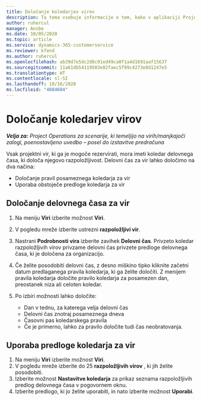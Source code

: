 ```yaml
---
title: Določanje koledarjev virov
description: Ta tema vsebuje informacije o tem, kako v aplikaciji Project Operations določiti koledarje delovnega časa za vire.
author: ruhercul
manager: Annbe
ms.date: 10/05/2020
ms.topic: article
ms.service: dynamics-365-customerservice
ms.reviewer: kfend
ms.author: ruhercul
ms.openlocfilehash: ab39d7e5dc2d8c01ed49ca0f1a4d1691aaf15637
ms.sourcegitcommit: 11a61db54119503e82faec5f99c4273e8d1247e5
ms.translationtype: HT
ms.contentlocale: sl-SI
ms.lasthandoff: 10/16/2020
ms.locfileid: "4084604"
---
```

# <a name="define-resource-calendars"></a>Določanje koledarjev virov

_**Velja za:** Project Operations za scenarije, ki temeljijo na virih/manjkajoči zalogi, poenostavljeno uvedbo – posel do izstavitve predračuna_

Vsak projektni vir, ki ga je mogoče rezervirati, mora imeti koledar delovnega časa, ki določa njegovo razpoložljivost. Delovni čas za vir lahko določimo na dva načina: 

   - Določanje pravil posameznega koledarja za vir
   - Uporaba obstoječe predloge koledarja za vir

## <a name="define-a-resources-working-hours"></a>Določanje delovnega časa za vir

1. Na meniju **Viri** izberite možnost **Viri**.
2. V pogledu mreže izberite ustrezni **razpoložljivi vir**.
3. Nastrani **Podrobnosti vira** izberite zavihek **Delovni čas**. Privzeto koledar razpoložljivih virov privzame delovni čas privzete predloge delovnega časa, ki je določena za organizacijo.
4. Če želite posodobiti delovni čas, z desno miškino tipko kliknite začetni datum predlaganega pravila koledarja, ki ga želite določiti. Z menijem pravila koledarja določite pravilo koledarja za posamezen dan, preostanek niza ali celoten koledar.
5. Po izbiri možnosti lahko določite:

    - Dan v tednu, za katerega velja delovni čas
    - Delovni čas znotraj posameznega dneva
    - Časovni pas koledarskega pravila
    - Če je primerno, lahko za pravilo določite tudi čas neobratovanja.

## <a name="applying-a-calendar-template-to-a-resource"></a>Uporaba predloge koledarja za vir

1. Na meniju **Viri** izberite možnost **Viri**.
2. V pogledu mreže izberite do 25 **razpoložljivih virov** , ki jih želite posodobiti.
3. Izberite možnost **Nastavitve koledarja** za prikaz seznama razpoložljivih predlog delovnega časa v pogovornem oknu.
4. Izberite predlogo, ki jo želite uporabiti, in nato izberite možnost **Uporabi**.
